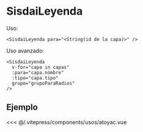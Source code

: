 <script setup>
import ResaAtoyac from "./../.vitepress/components/usos/atoyac.vue";
</script>

# SisdaiLeyenda

Uso:

```vue
<SisdaiLeyenda para="<String(id de la capa)>" />
```

Uso avanzado:

```vue
<SisdaiLeyenda
  v-for="capa in capas"
  :para="capa.nombre"
  :tipo="capa.tipo"
  grupo="grupoParaRadios"
/>
```

## Ejemplo

<ResaAtoyac />

<<< @/.vitepress/components/usos/atoyac.vue
